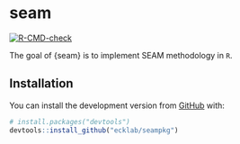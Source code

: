 
<!-- README.md is generated from README.Rmd. Please edit that file -->

# seam

<!-- badges: start -->

[![R-CMD-check](https://github.com/ecklab/seam/workflows/R-CMD-check/badge.svg)](https://github.com/ecklab/seam/actions)
<!-- badges: end -->

The goal of {seam} is to implement SEAM methodology in `R`.

## Installation

You can install the development version from
[GitHub](https://github.com/) with:

``` r
# install.packages("devtools")
devtools::install_github("ecklab/seampkg")
```
